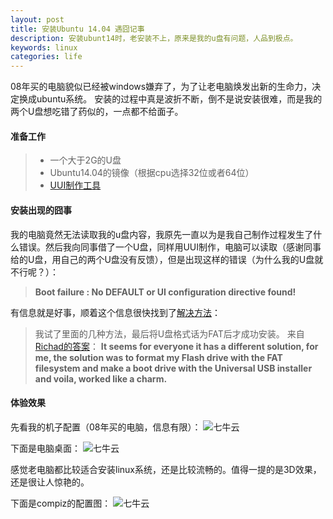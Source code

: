 ```yaml
---
layout: post
title: 安装Ubuntu 14.04 遇囧记事
description: 安装ubunt14时，老安装不上，原来是我的u盘有问题，人品到极点。
keywords: linux
categories: life
---
```


08年买的电脑貌似已经被windows嫌弃了，为了让老电脑焕发出新的生命力，决定换成ubuntu系统。
安装的过程中真是波折不断，倒不是说安装很难，而是我的两个U盘想吃错了药似的，一点都不给面子。

#### 准备工作
> - 一个大于2G的U盘
> - Ubuntu14.04的镜像（根据cpu选择32位或者64位）
> - [UUI制作工具][1]

#### 安装出现的囧事
我的电脑竟然无法读取我的u盘内容，我原先一直以为是我自己制作过程发生了什么错误。然后我向同事借了一个U盘，同样用UUI制作，电脑可以读取（感谢同事给的U盘，用自己的两个U盘没有反馈），但是出现这样的错误（为什么我的U盘就不行呢？）：
>**Boot failure : No DEFAULT or UI configuration directive found!**

有信息就是好事，顺着这个信息很快找到了[解决方法][2]：
>我试了里面的几种方法，最后将U盘格式话为FAT后才成功安装。
>来自[Richad的答案](http://askubuntu.com/questions/329704/syslinux-no-default-or-ui-configuration-directive-found#412853)：
>**It seems for everyone it has a different solution, for me, the solution was to format my Flash drive with the FAT filesystem and make a boot drive with the Universal USB installer and voila, worked like a charm.**

#### 体验效果
先看我的机子配置（08年买的电脑，信息有限）：
![七牛云](http://joyo-pic-1.qiniudn.com/ubuntu14.04_system_info.png)

下面是电脑桌面：
![七牛云](http://joyo-pic-1.qiniudn.com/my_desktop.png)

感觉老电脑都比较适合安装linux系统，还是比较流畅的。值得一提的是3D效果，还是很让人惊艳的。

下面是compiz的配置图：
![七牛云](http://joyo-pic-1.qiniudn.com/compiz_setting.png)

[1]: http://www.pendrivelinux.com/universal-usb-installer-easy-as-1-2-3/
[2]: http://askubuntu.com/questions/329704/syslinux-no-default-or-ui-configuration-directive-found
